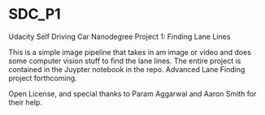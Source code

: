 # SDC_P1
Udacity Self Driving Car Nanodegree Project 1: Finding Lane Lines

This is a simple image pipeline that takes in am image or video and does some computer vision stuff to find the lane lines. The entire project is contained in the Juypter notebook in the repo. Advanced Lane Finding project forthcoming. 


Open License, and special thanks to Param Aggarwal and Aaron Smith for their help.
